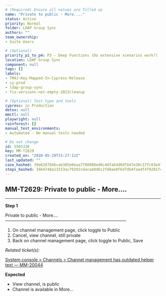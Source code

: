 ```yaml
---
# (Required) Ensure all values are filled up
name: "Private to public - More...."
status: Active
priority: Normal
folder: LDAP Group Sync
authors: ""
team_ownership: 
- Suite Users

# (Optional)
priority_p1_to_p4: P3 - Deep Functions (Do extensive scenarios work?)
location: LDAP Group Sync
component: null
tags: []
labels: 
- TM4J-Key-Mapped-In-Cypress-Release
- cy-prod
- ldap-group-sync
- fix-versions-not-empty-2022cleanup

# (Optional) Test type and tools
cypress: in Production
detox: null
mmctl: null
playwright: null
rainforest: []
manual_test_environments: 
- Automated - No manual tests needed

# Do not change
id: 5565336
key: MM-T2629
created_on: "2020-05-29T15:27:12Z"
last_updated: ""
case_hashed: 39e6207846cab305e0eaa7700908ed8c44fa64d0df847e30c37fc03e47816986cd5e536a53a3aa16b133104751297ad8
steps_hashed: 3464748a13153ac79292cdacaddd6c2fd8ae8f6d7db4faa4f4f92817c444de8d4bea3600ff77a3626fcc93812d193c7d
---
```


<!-- (Auto-generated) Based on frontmatter's "key" and "name" -->

## MM-T2629: Private to public - More....

---

**Step 1**

Private to public - More....\
————————————————————————————

1. On channel management page, click toggle to Public
2. Cancel, view channel, still private
3. Back on channel management page, click toggle to Public, Save

_Related ticket(s):_

[System console > Channels > Channel management has outdated helper text — MM-20044](https://mattermost.atlassian.net/browse/MM-20044)

**Expected**

- View channel, is public
- Channel is available in More...
